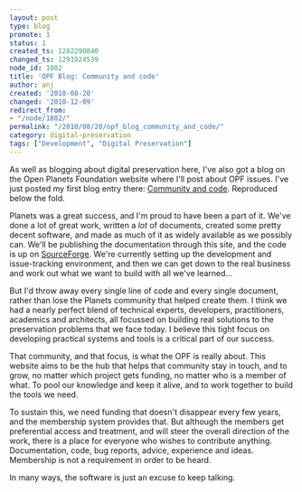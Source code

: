 ```yaml
---
layout: post
type: blog
promote: 1
status: 1
created_ts: 1282290840
changed_ts: 1291924539
node_id: 1882
title: 'OPF Blog: Community and code'
author: anj
created: '2010-08-20'
changed: '2010-12-09'
redirect_from:
- "/node/1882/"
permalink: "/2010/08/20/opf_blog_community_and_code/"
category: digital-preservation
tags: ["Development", "Digital Preservation"]
---
```

As well as blogging about digital preservation here, I've also got a blog on the Open Planets Foundation website where I'll post about OPF issues. I've just posted my first blog entry there: <a href="http://openpreservation.org/knowledge/blogs/2010/08/19/community-and-code/">Community and code</a>. Reproduced below the fold.
<!--break-->
<p>Planets was a great success, and I'm proud to have been a part of it. We've done a lot of great work, written a <em>lot</em> of documents, created some pretty decent software, and made as much of it as widely available as we possibly can. We'll be publishing the documentation through this site, and the code is up on <a href="http://planets-suite.sourceforge.net/">SourceForge</a>. We're currently setting up the development and issue-tracking environment, and then we can get down to the real business and work out what we want to build with all we've learned...</p>
<p>But I'd throw away every single line of code and every single document, rather than lose the Planets community that helped create them. I think we had a nearly perfect blend of technical experts, developers,&nbsp;practitioners, academics and architects, all focussed on building real solutions to the preservation problems that we face today. I believe this tight focus on developing practical systems and tools is a critical part of our success.</p>
<p>That community, and that focus, is what the OPF is really about. This website aims to be the hub that helps that community stay in touch, and to grow, no matter which project gets funding, no matter who is a member of what. To pool our knowledge and keep it alive, and to work together to build the tools we need.</p>
<p>To sustain this, we need funding that doesn't disappear every few years, and the membership system provides that. But although the members get preferential access and treatment, and will steer the overall direction of the work, there is a place for everyone who wishes to contribute anything. Documentation, code, bug reports, advice, experience and ideas. Membership is not a requirement in order to be heard.</p>
<p>In many ways, the software is just an excuse to keep talking.</p>
